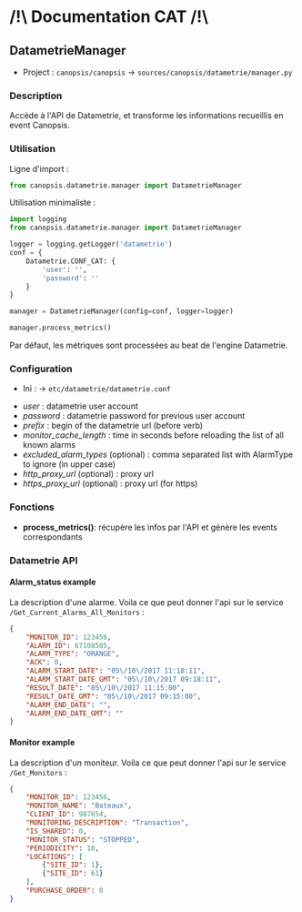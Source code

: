 # /!\ Documentation CAT /!\

## DatametrieManager

 * Project : `canopsis/canopsis` -> `sources/canopsis/datametrie/manager.py`

### Description

Accède à l'API de Datametrie, et transforme les informations recueillis en event Canopsis.

### Utilisation

Ligne d'import :

```python
from canopsis.datametrie.manager import DatametrieManager
```

Utilisation minimaliste :

```python
import logging
from canopsis.datametrie.manager import DatametrieManager

logger = logging.getLogger('datametrie')
conf = {
    Datametrie.CONF_CAT: {
        'user': '',
        'password': ''
    }
}

manager = DatametrieManager(config=conf, logger=logger)

manager.process_metrics()
```

Par défaut, les métriques sont processées au beat de l'engine Datametrie.

### Configuration

 * Ini : -> `etc/datametrie/datametrie.conf`

 - *user* : datametrie user account
 - *password* : datametrie password for previous user account
 - *prefix* : begin of the datametrie url (before verb)
 - *monitor_cache_length* : time in seconds before reloading the list of all known alarms
 - *excluded_alarm_types* (optional) : comma separated list with AlarmType to ignore (in upper case)
 - *http_proxy_url* (optional) : proxy url
 - *https_proxy_url* (optional) : proxy url (for https)

### Fonctions

 - **process_metrics()**: récupère les infos par l'API et génère les events correspondants


### Datametrie API

#### Alarm_status example

La description d'une alarme. Voila ce que peut donner l'api sur le service `/Get_Current_Alarms_All_Monitors` :

```json
{
	"MONITOR_ID": 123456,
	"ALARM_ID": 67108585,
	"ALARM_TYPE": "ORANGE",
	"ACK": 0,
	"ALARM_START_DATE": "05\/10\/2017 11:18:11",
	"ALARM_START_DATE_GMT": "05\/10\/2017 09:18:11",
	"RESULT_DATE": "05\/10\/2017 11:15:00",
	"RESULT_DATE_GMT": "05\/10\/2017 09:15:00",
	"ALARM_END_DATE": "",
	"ALARM_END_DATE_GMT": ""
}
```

#### Monitor example

La description d'un moniteur. Voila ce que peut donner l'api sur le service `/Get_Monitors` :

```json
{
	"MONITOR_ID": 123456,
	"MONITOR_NAME": "Bateaux",
	"CLIENT_ID": 987654,
	"MONITORING_DESCRIPTION": "Transaction",
	"IS_SHARED": 0,
	"MONITOR_STATUS": "STOPPED",
	"PERIODICITY": 10,
	"LOCATIONS": [
		{"SITE_ID": 1},
		{"SITE_ID": 61}
	],
	"PURCHASE_ORDER": 0
}
```
